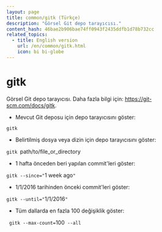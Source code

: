 ```yaml
---
layout: page
title: common/gitk (Türkçe)
description: "Görsel Git depo tarayıcısı."
content_hash: 46bae2b906bae74ff0943f2435ddfb1d78b732cc
related_topics:
  - title: English version
    url: /en/common/gitk.html
    icon: bi bi-globe
---
```

# gitk

Görsel Git depo tarayıcısı.
Daha fazla bilgi için: <https://git-scm.com/docs/gitk>.

- Mevcut Git deposu için depo tarayıcısını göster:

`gitk`

- Belirtilmiş dosya veya dizin için depo tarayıcısını göster:

`gitk `<span class="tldr-var badge badge-pill bg-dark-lm bg-white-dm text-white-lm text-dark-dm font-weight-bold">path/to/file_or_directory</span>

- 1 hafta önceden beri yapılan commit'leri göster:

`gitk --since="`<span class="tldr-var badge badge-pill bg-dark-lm bg-white-dm text-white-lm text-dark-dm font-weight-bold">1 week ago</span>`"`

- 1/1/2016 tarihinden önceki commit'leri göster:

`gitk --until="`<span class="tldr-var badge badge-pill bg-dark-lm bg-white-dm text-white-lm text-dark-dm font-weight-bold">1/1/2016</span>`"`

- Tüm dallarda en fazla 100 değişiklik göster:

` gitk --max-count=`<span class="tldr-var badge badge-pill bg-dark-lm bg-white-dm text-white-lm text-dark-dm font-weight-bold">100</span>` --all`
